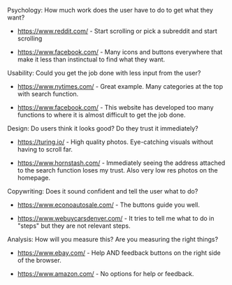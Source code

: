 Psychology: How much work does the user have to do to get what they want?
+ https://www.reddit.com/ - Start scrolling or pick a subreddit and start scrolling
- https://www.facebook.com/ - Many icons and buttons everywhere that make it less than instinctual to find what they want.

Usability: Could you get the job done with less input from the user?
+ https://www.nytimes.com/ - Great example.  Many categories at the top with search function.
- https://www.facebook.com/ - This website has developed too many functions to where it is almost difficult to get the job done.

Design: Do users think it looks good? Do they trust it immediately?
+ https://turing.io/ - High quality photos. Eye-catching visuals without having to scroll far.
- https://www.hornstash.com/ - Immediately seeing the address attached to the search function loses my trust. Also very low res photos on the homepage.

Copywriting: Does it sound confident and tell the user what to do?
+ https://www.econoautosale.com/ - The buttons guide you well.
- https://www.webuycarsdenver.com/ - It tries to tell me what to do in "steps" but they are not relevant steps.

Analysis: How will you measure this? Are you measuring the right things?
+ https://www.ebay.com/ - Help AND feedback buttons on the right side of the browser.
- https://www.amazon.com/ - No options for help or feedback.
